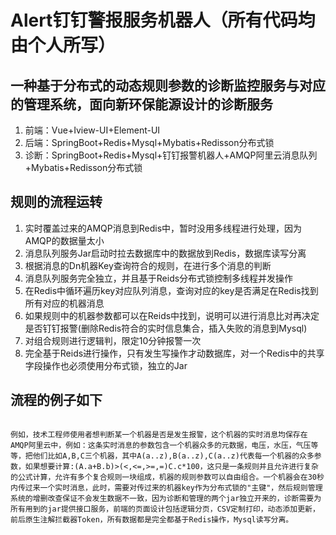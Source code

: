 # Alert钉钉警报服务机器人（所有代码均由个人所写）
## 一种基于分布式的动态规则参数的诊断监控服务与对应的管理系统，面向新环保能源设计的诊断服务<br>
1. 前端：Vue+Iview-UI+Element-UI
2. 后端：SpringBoot+Redis+Mysql+Mybatis+Redisson分布式锁
3. 诊断：SpringBoot+Redis+Mysql+钉钉报警机器人+AMQP阿里云消息队列+Mybatis+Redisson分布式锁
## 规则的流程运转
1. 实时覆盖过来的AMQP消息到Redis中，暂时没用多线程进行处理，因为AMQP的数据量太小
2. 消息队列服务Jar启动时拉去数据库中的数据放到Redis，数据库读写分离
3. 根据消息的Dn机器Key查询符合的规则，在进行多个消息的判断
4. 消息队列服务完全独立，并且基于Reids分布式锁控制多线程并发操作
5. 在Redis中循环遍历key对应队列消息，查询对应的key是否满足在Redis找到所有对应的机器消息
6. 如果规则中的机器参数都可以在Reids中找到，说明可以进行消息比对再决定是否钉钉报警(删除Redis符合的实时信息集合，插入失败的消息到Mysql)
7. 对组合规则进行逻辑判，限定10分钟报警一次
8. 完全基于Reids进行操作，只有发生写操作才动数据库，对一个Redis中的共享字段操作也必须使用分布式锁，独立的Jar
## 流程的例子如下
<code>
例如，技术工程师使用者想判断某一个机器是否是发生报警，这个机器的实时消息均保存在AMQP阿里云中，例如：这条实时消息的参数包含一个机器众多的元数据，电压，水压，气压等等，把他们比如A,B,C三个机器，其中A(a..z),B(a..z),C(a..z)代表每一个机器的众多参数，如果想要计算:(A.a+B.b)>(<,<=,>=,=)C.c*100，这只是一条规则并且允许进行复杂的公式计算，允许有多个复合规则一块组成，机器的规则参数可以自由组合。一个机器会在30秒内传过来一个实时消息，此时，需要对传过来的机器key作为分布式锁的"主键"，然后规则管理系统的增删改查保证不会发生数据不一致，因为诊断和管理的两个jar独立开来的，诊断需要为所有用到的jar提供接口服务，前端的页面设计包括逻辑分页，CSV定制打印，动态添加更新，前后原生注解拦截器Token，所有数据都是完全都基于Redis操作，Mysql读写分离。
<code>
